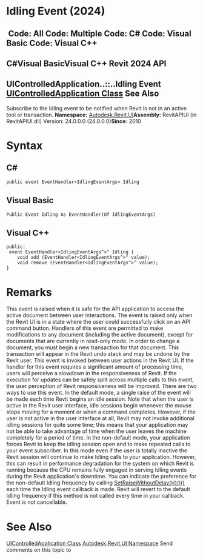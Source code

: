 # Idling Event (2024)

﻿
 Code: All Code: Multiple Code: C# Code: Visual Basic Code: Visual C++   
---  
C#Visual BasicVisual C++
Revit 2024 API  
---  
UIControlledApplication..::..Idling Event  
[UIControlledApplication Class](4638c568-a118-1d57-ceed-a57595202644.md "UIControlledApplication Class") See Also  
---  
Subscribe to the Idling event to be notified when Revit is not in an active tool or transaction. 
**Namespace:** [Autodesk.Revit.UI](e86fd90a-8957-02a6-da7f-ced248966e3e.md "Autodesk.Revit.UI Namespace")**Assembly:** RevitAPIUI (in RevitAPIUI.dll) Version: 24.0.0.0 (24.0.0.0)**Since:** 2010 
# Syntax
C#  
---  
```text
public event EventHandler<IdlingEventArgs> Idling
```
  
Visual Basic  
---  
```text
Public Event Idling As EventHandler(Of IdlingEventArgs)
```
  
Visual C++  
---  
```text
public:
 event EventHandler<IdlingEventArgs^>^ Idling {
	void add (EventHandler<IdlingEventArgs^>^ value);
	void remove (EventHandler<IdlingEventArgs^>^ value);
}
```
  
# Remarks
This event is raised when it is safe for the API application to access the active document between user interactions. The event is raised only when the Revit UI is in a state where the user could successfully click on an API command button.
Handlers of this event are permitted to make modifications to any document (including the active document), except for documents that are currently in read-only mode. 
In order to change a document, you must begin a new transaction for that document. This transaction will appear in the Revit undo stack and may be undone by the Revit user.
This event is invoked between user actions in the Revit UI. If the handler for this event requires a significant amount of processing time, users will perceive a slowdown in the responsiveness of Revit. If the execution for updates can be safely split across multiple calls to this event, the user perception of Revit responsiveness will be improved. 
There are two ways to use this event. In the default mode, a single raise of the event will be made each time Revit begins an idle session. Note that when the user is active in the Revit user interface, idle sessions begin whenever the mouse stops moving for a moment or when a command completes. However, if the user is not active in the user interface at all, Revit may not invoke additional idling sessions for quite some time; this means that your application may not be able to take advantage of time when the user leaves the machine completely for a period of time. 
In the non-default mode, your application forces Revit to keep the idling session open and to make repeated calls to your event subscriber. In this mode even if the user is totally inactive the Revit session will continue to make Idling calls to your application. However, this can result in performance degradation for the system on which Revit is running because the CPU remains fully engaged in serving Idling events during the Revit application's downtime.
You can indicate the preference for the non-default Idling frequency by calling [SetRaiseWithoutDelay()()()()](6ead2453-9221-9044-0d93-84cc7db00b0d.md "SetRaiseWithoutDelay Method") each time the Idling event callback is made. Revit will revert to the default Idling frequency if this method is not called every time in your callback.
Event is not cancellable. 
# See Also
[UIControlledApplication Class](4638c568-a118-1d57-ceed-a57595202644.md "UIControlledApplication Class")
[Autodesk.Revit.UI Namespace](e86fd90a-8957-02a6-da7f-ced248966e3e.md "Autodesk.Revit.UI Namespace")
Send comments on this topic to 